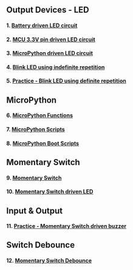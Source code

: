## Output Devices - LED
#### 1. [Battery driven LED circuit](lesson01-01.md)
#### 2. [MCU 3.3V pin driven LED circuit](lesson01-02.md)
#### 3. [MicroPython driven LED circuit](lesson01-03.md)
#### 4. [Blink LED using indefinite repetition](lesson01-04.md)
#### 5. [Practice - Blink LED using definite repetition](lesson01-05.md)

## MicroPython
#### 6. [MicroPython Functions](lesson01-06.md)
#### 7. [MicroPython Scripts](lesson01-07.md)
#### 8. [MicroPython Boot Scripts](lesson01-08.md)

## Momentary Switch
#### 9. [Momentary Switch](lesson01-09.md)
#### 10. [Momentary Switch driven LED](lesson01-10.md)

## Input & Output
#### 11. [Practice - Momentary Switch driven buzzer](lesson01-11.md)

## Switch Debounce
#### 12. [Momentary Switch Debounce](lesson01-12.md)
